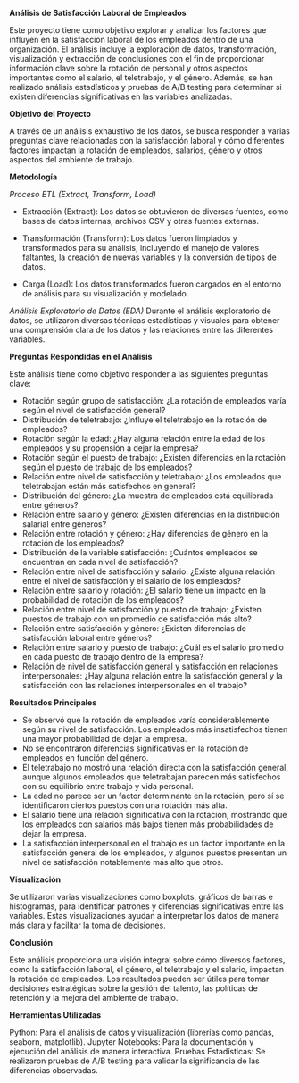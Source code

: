 **Análisis de Satisfacción Laboral de Empleados**

Este proyecto tiene como objetivo explorar y analizar los factores que influyen en la satisfacción laboral de los empleados dentro de una organización. El análisis incluye la exploración de datos, transformación, visualización y extracción de conclusiones con el fin de proporcionar información clave sobre la rotación de personal y otros aspectos importantes como el salario, el teletrabajo, y el género.
Además, se han realizado análisis estadísticos y pruebas de A/B testing para determinar si existen diferencias significativas en las variables analizadas.

**Objetivo del Proyecto**

A través de un análisis exhaustivo de los datos, se busca responder a varias preguntas clave relacionadas con la satisfacción laboral y cómo diferentes factores impactan la rotación de empleados, salarios, género y otros aspectos del ambiente de trabajo.

**Metodología**

*Proceso ETL (Extract, Transform, Load)*
- Extracción (Extract): Los datos se obtuvieron de diversas fuentes, como bases de datos internas, archivos CSV y otras fuentes externas.

- Transformación (Transform): Los datos fueron limpiados y transformados para su análisis, incluyendo el manejo de valores faltantes, la creación de nuevas variables y la conversión de tipos de datos.

- Carga (Load): Los datos transformados fueron cargados en el entorno de análisis para su visualización y modelado.

*Análisis Exploratorio de Datos (EDA)*
Durante el análisis exploratorio de datos, se utilizaron diversas técnicas estadísticas y visuales para obtener una comprensión clara de los datos y las relaciones entre las diferentes variables.

**Preguntas Respondidas en el Análisis**

Este análisis tiene como objetivo responder a las siguientes preguntas clave:
- Rotación según grupo de satisfacción: ¿La rotación de empleados varía según el nivel de satisfacción general?
- Distribución de teletrabajo: ¿Influye el teletrabajo en la rotación de empleados?
- Rotación según la edad: ¿Hay alguna relación entre la edad de los empleados y su propensión a dejar la empresa?
- Rotación según el puesto de trabajo: ¿Existen diferencias en la rotación según el puesto de trabajo de los empleados?
- Relación entre nivel de satisfacción y teletrabajo: ¿Los empleados que teletrabajan están más satisfechos en general?
- Distribución del género: ¿La muestra de empleados está equilibrada entre géneros?
- Relación entre salario y género: ¿Existen diferencias en la distribución salarial entre géneros?
- Relación entre rotación y género: ¿Hay diferencias de género en la rotación de los empleados?
- Distribución de la variable satisfacción: ¿Cuántos empleados se encuentran en cada nivel de satisfacción?
- Relación entre nivel de satisfacción y salario: ¿Existe alguna relación entre el nivel de satisfacción y el salario de los empleados?
- Relación entre salario y rotación: ¿El salario tiene un impacto en la probabilidad de rotación de los empleados?
- Relación entre nivel de satisfacción y puesto de trabajo: ¿Existen puestos de trabajo con un promedio de satisfacción más alto?
- Relación entre satisfacción y género: ¿Existen diferencias de satisfacción laboral entre géneros?
- Relación entre salario y puesto de trabajo: ¿Cuál es el salario promedio en cada puesto de trabajo dentro de la empresa?
- Relación de nivel de satisfacción general y satisfacción en relaciones interpersonales: ¿Hay alguna relación entre la satisfacción general y la satisfacción con las relaciones interpersonales en el trabajo?

**Resultados Principales**

- Se observó que la rotación de empleados varía considerablemente según su nivel de satisfacción. Los empleados más insatisfechos tienen una mayor probabilidad de dejar la empresa.
- No se encontraron diferencias significativas en la rotación de empleados en función del género.
- El teletrabajo no mostró una relación directa con la satisfacción general, aunque algunos empleados que teletrabajan parecen más satisfechos con su equilibrio entre trabajo y vida personal.
- La edad no parece ser un factor determinante en la rotación, pero sí se identificaron ciertos puestos con una rotación más alta.
- El salario tiene una relación significativa con la rotación, mostrando que los empleados con salarios más bajos tienen más probabilidades de dejar la empresa.
- La satisfacción interpersonal en el trabajo es un factor importante en la satisfacción general de los empleados, y algunos puestos presentan un nivel de satisfacción notablemente más alto que otros.

**Visualización**

Se utilizaron varias visualizaciones como boxplots, gráficos de barras e histogramas, para identificar patrones y diferencias significativas entre las variables. Estas visualizaciones ayudan a interpretar los datos de manera más clara y facilitar la toma de decisiones.

**Conclusión**

Este análisis proporciona una visión integral sobre cómo diversos factores, como la satisfacción laboral, el género, el teletrabajo y el salario, impactan la rotación de empleados. Los resultados pueden ser útiles para tomar decisiones estratégicas sobre la gestión del talento, las políticas de retención y la mejora del ambiente de trabajo.

**Herramientas Utilizadas**

Python: Para el análisis de datos y visualización (librerías como pandas, seaborn, matplotlib).
Jupyter Notebooks: Para la documentación y ejecución del análisis de manera interactiva.
Pruebas Estadísticas: Se realizaron pruebas de A/B testing para validar la significancia de las diferencias observadas.
